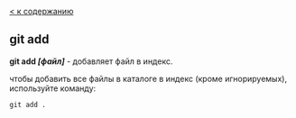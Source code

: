 [< к содержанию](./readme.md)

## git add

**git add *[файл]*** - добавляет файл в индекс.

чтобы добавить все файлы в каталоге в индекс (кроме игнорируемых), используйте команду:

```bash=
git add . 
```